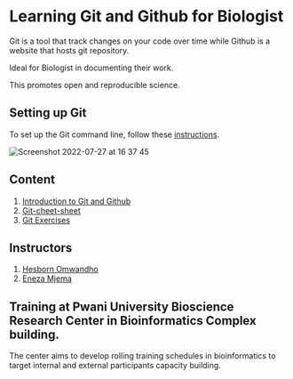 # Learning Git and Github for Biologist

Git is a tool that track changes on your code over time while Github is a website that hosts git repository.

Ideal for Biologist in documenting their work.

This  promotes open and reproducible science.

## Setting up Git

To set up the Git command line, follow these [instructions](https://docs.github.com/en/get-started/quickstart/set-up-git).

![Screenshot 2022-07-27 at 16 37 45](https://user-images.githubusercontent.com/72735085/181261113-a4be56c3-bcd7-498e-a21b-f2b4b47f2af8.png)




## Content

1. [Introduction to Git and Github](https://docs.google.com/presentation/d/13-Sd_gyLw5etqpzSMgArHMWABFMp-n98/edit#slide=id.p1)
2. [Git-cheet-sheet](https://education.github.com/git-cheat-sheet-education.pdf)
3. [Git Exercises](https://github.com/martinjrobins/exercise)

## Instructors
1. [Hesborn Omwandho](https://github.com/hesbornomwandho)
2. [Eneza Mjema](https://github.com/enezermjema)

## Training at Pwani University Bioscience Research Center in Bioinformatics Complex building.

The center aims to develop rolling training schedules in bioinformatics to target internal and external participants capacity building. 
